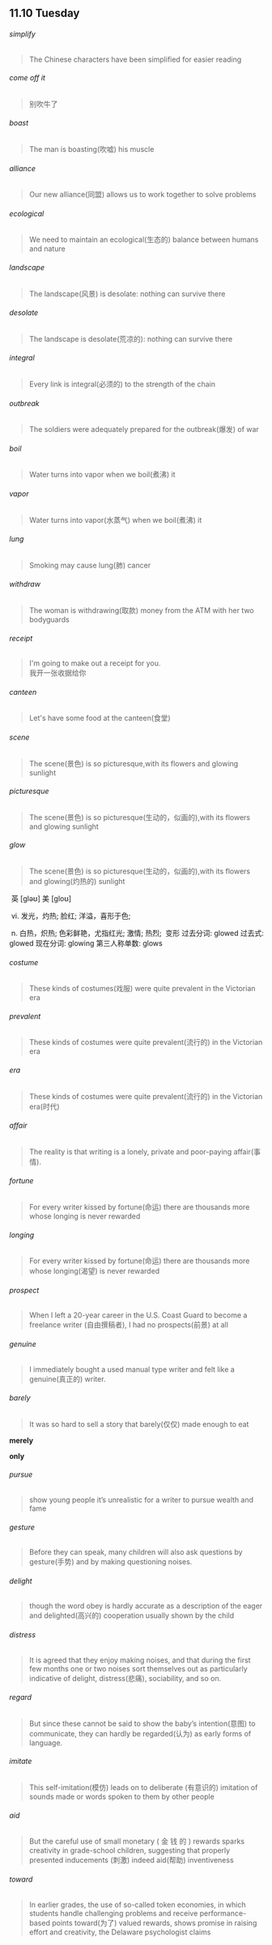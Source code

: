 ## 11.10	Tuesday

###### simplify

> The Chinese characters have been simplified for easier reading

###### come off it

> 别吹牛了

###### boast

> The man is boasting(吹嘘) his muscle

###### alliance

> Our new alliance(同盟) allows us to work together to solve problems

###### ecological

> We need to maintain an ecological(生态的) balance between humans and nature

###### landscape

> The landscape(风景) is desolate: nothing can survive there

###### desolate

>The landscape is desolate(荒凉的): nothing can survive there

###### integral

> Every link is integral(必须的) to the strength of the chain

###### outbreak

> The soldiers were adequately prepared for the outbreak(爆发) of war

###### boil

> Water turns into vapor when we boil(煮沸) it

###### vapor

> Water turns into vapor(水蒸气) when we boil(煮沸) it

###### lung

> Smoking may cause lung(肺) cancer

###### withdraw

> The woman is withdrawing(取款) money from the ATM with her two bodyguards

###### receipt

> I'm going to make out a receipt for you.  
> 	我开一张收据给你

###### canteen

> Let's have some food at the canteen(食堂)



###### scene

> The scene(景色) is so picturesque,with its flowers and glowing sunlight



###### picturesque

> The scene(景色) is so picturesque(生动的，似画的),with its flowers and glowing sunlight

###### glow

> The scene(景色) is so picturesque(生动的，似画的),with its flowers and glowing(灼热的) sunlight

​	英 [ɡləʊ]   美 [ɡloʊ] 

​	vi.  发光，灼热; 脸红; 洋溢，喜形于色;

​	n.  白热，炽热; 色彩鲜艳，尤指红光; 激情; 热烈;
​	变形 过去分词: glowed 过去式: glowed 现在分词: glowing 第三人称单数: glows

###### costume

> These kinds of costumes(戏服) were quite prevalent in the Victorian era

###### prevalent

> These kinds of costumes were quite prevalent(流行的) in the Victorian era

###### era

> These kinds of costumes were quite prevalent(流行的) in the Victorian era(时代)



###### affair

> The reality is that writing is a lonely, private and poor-paying affair(事情).

###### fortune

> For every writer kissed by fortune(命运) there are thousands more whose longing is never rewarded

###### longing

> For every writer kissed by fortune(命运) there are thousands more whose longing(渴望) is never rewarded

###### prospect

> When I left a 20-year career in the U.S. Coast Guard to become a freelance writer (自由撰稿者), I had no prospects(前景) at all

###### genuine

> I immediately bought a used manual type writer and felt like a genuine(真正的) writer.

###### barely

> It was so hard to sell a story that barely(仅仅) made enough to eat

 **merely**

 **only**

###### pursue

> show young people it’s unrealistic for a writer to pursue wealth and fame

###### gesture

> Before they can speak, many children will also ask questions by gesture(手势) and by making questioning noises.

###### delight

> though the word obey is hardly accurate as a description of the eager and delighted(高兴的) cooperation usually shown by the child

###### distress

> It is agreed that they enjoy making noises, and that during the first few months one or two noises sort themselves out as particularly indicative of delight, distress(悲痛), sociability, and so on.

###### regard

> But since these cannot be said to show the baby’s intention(意图) to communicate, they can hardly be regarded(认为) as early forms of language.

###### imitate

> This self-imitation(模仿) leads on to deliberate (有意识的) imitation of sounds made or words spoken to them by other people

###### aid

> But the careful use of small monetary ( 金 钱 的 ) rewards sparks creativity in grade-school children, suggesting that properly presented inducements (刺激) indeed aid(帮助) inventiveness

###### toward

> In earlier grades, the use of so-called token economies, in which students handle challenging problems and receive performance-based points toward(为了) valued rewards, shows promise in raising effort and creativity, the Delaware psychologist claims